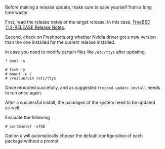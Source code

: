 
Before making a release update, make sure to save yourself from a long time waste. 


First, read the release notes of the target release. In this case, [FreeBSD 11.2-RELEASE Release Notes](https://www.freebsd.org.releases/11,2R/relnotes.html).

Second, check on Freshports.org whether Nvidia driver got a new version than the one installed for the current release installed.

In case you need to modify certain files like `/etc/ttys` after updating.

```
? boot -s
```

```
# fsck -y
# mount -u /
# /rescue/vim /etc/ttys
```

Once rebooted succefully, and as suggested `freebsd-update install` needs to run once again.

After a successful install, the packages of the system need to be updated as well.

Evaluate the following

```
# portmaster -afGD
```

Option `G` will automatically choose the default configuration of each package without a prompt
